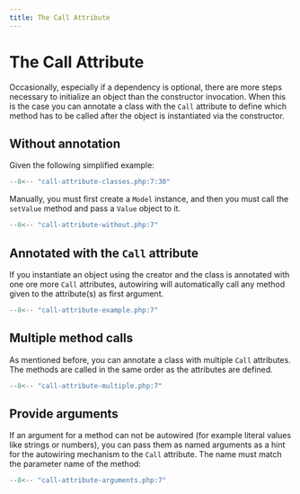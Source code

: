 ```yaml
---
title: The Call Attribute
---
```

The Call Attribute
==================

Occasionally, especially if a dependency is optional, there are more steps
necessary to initialize an object than the constructor invocation. When this is
the case you can annotate a class with the `Call` attribute to define which
method has to be called after the object is instantiated via the constructor.

## Without annotation

Given the following simplified example:

```php
--8<-- "call-attribute-classes.php:7:30"
```

Manually, you must first create a `Model` instance, and then you must
call the `setValue` method and pass a `Value` object to it.

```php
--8<-- "call-attribute-without.php:7"
```

## Annotated with the `Call` attribute

If you instantiate an object using the creator and the class is annotated with
one ore more `Call` attributes, autowiring will automatically call any method
given to the attribute(s) as first argument.

```php
--8<-- "call-attribute-example.php:7"
```

## Multiple method calls

As mentioned before, you can annotate a class with multiple `Call` attributes.
The methods are called in the same order as the attributes are defined.

```php
--8<-- "call-attribute-multiple.php:7"
```

## Provide arguments

If an argument for a method can not be autowired (for example literal values
like strings or numbers), you can pass them as named arguments as a hint for
the autowiring mechanism to the `Call` attribute. The name must match the
parameter name of the method:

```php
--8<-- "call-attribute-arguments.php:7"
```
